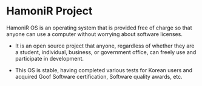 # HamoniR Project

HamoniR OS is an operating system that is provided free of charge so that anyone can use a computer without worrying about software licenses.

- It is an open source project that anyone, regardless of whether they are a student, individual, business, or government office, can freely use and participate in development.

- This OS is stable, having completed various tests for Korean users and acquired Goof Software certification, Software quality awards, etc.
